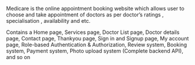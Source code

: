 Medicare is the online appointment booking website which allows user to choose and take appointment of doctors
as per doctor’s ratings , specialisation , availability and etc.


Contains a Home page, Services page, Doctor List page, Doctor details page, Contact page, Thankyou page, Sign in
and Signup page, My account page, Role-based Authentication & Authorization, Review system, Booking system,
Payment system, Photo upload system (Complete backend API), and so on

